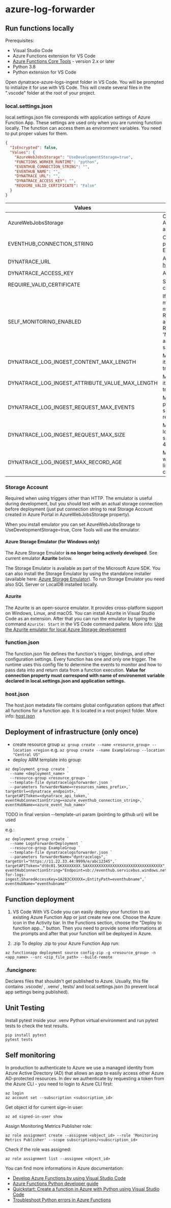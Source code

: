 # azure-log-forwarder

## Run functions locally
Prerequisites:
* Visual Studio Code
* Azure Functions extension for VS Code
* [Azure Functions Core Tools](https://www.npmjs.com/package/azure-functions-core-tools) - version 2.x or later
* Python 3.8
* Python extension for VS Code

Open dynatrace-azure-logs-ingest folder in VS Code. You will be prompted to initialize it for use with VS Code. This will create several files in the ".vscode" folder at the root of your project. 

### local.settings.json
local.settings.json file corresponds with application settings of Azure Function App. These settings are used only when you are running function locally. The function can access them as environment variables. You need to put proper values for them.

```json
{
  "IsEncrypted": false,
  "Values": {
    "AzureWebJobsStorage": "UseDevelopmentStorage=true",
    "FUNCTIONS_WORKER_RUNTIME": "python",
    "EVENTHUB_CONNECTION_STRING": "",
    "EVENTHUB_NAME": "",
    "DYNATRACE_URL": "",
    "DYNATRACE_ACCESS_KEY": "",
    "REQUIRE_VALID_CERTIFICATE": "False"
  }
}
```

| Values | Description | Default |
| ------- | ----------- |----------- |
| AzureWebJobsStorage | Contains the connection string for an Azure storage account. More details about Storage Account below. | |
| EVENTHUB_CONNECTION_STRING | Connection string can be found in Azure portal in Shared access policies of EventHub Namespace | |
| DYNATRACE_URL | ActiveGate log_analytics_collector url e.g. https://52.157.98.106:9999/e/jxw01498 | |
| DYNATRACE_ACCESS_KEY | API token with `Log import` scope | |
| REQUIRE_VALID_CERTIFICATE | Set to False to accept self-signed certificates| false |
| SELF_MONITORING_ENABLED | If you want to send self monitoring metrics to Azure set to True. Add two more values in local.settings.json: REGION (where function app is deployed) and RESOURCE_ID of Function App. Remember to login to Azure CLI and 'Monitoring Metrics Publisher' role assignment - see 'Self monitoring' section. | False |
| DYNATRACE_LOG_INGEST_CONTENT_MAX_LENGTH | Max length of Content of single log line. If it surpasses server limit, Content will be truncated | 8192 |
| DYNATRACE_LOG_INGEST_ATTRIBUTE_VALUE_MAX_LENGTH | Max length of log event attribute value. If it surpasses server limit, Content will be truncated | 250 |
| DYNATRACE_LOG_INGEST_REQUEST_MAX_EVENTS | Max number of log events in single payload to logs ingest endpoint. If it surpasses server limit, payload will be rejected with 413 code  | 5000 |
| DYNATRACE_LOG_INGEST_REQUEST_MAX_SIZE | Max size in bytes of single payload to logs ingest endpoint. If it surpasses server limit, payload will be rejected with 413 code  | 1048576 (1 mb) |
| DYNATRACE_LOG_INGEST_MAX_RECORD_AGE | Max allowed age of record. Older records will be discarded. If it surpasses server limit, payload will be rejected with 400 code  | 86340 (1 day) |

### Storage Account
Required when using triggers other than HTTP. 
The emulator is useful during development, but you should test with an actual storage connection before deployment (just put connection string to real Storage Account created in Azure Portal in AzureWebJobsStorage property).

When you install emulator you can set AzureWebJobsStorage to UseDevelopmentStorage=true, Core Tools will use the emulator. 

#### Azure Storage Emulator (for Windows only)
The Azure Storage Emulator **is no longer being actively developed**. See current emulator **Azurite** below.

The Storage Emulator is available as part of the Microsoft Azure SDK. You can also install the Storage Emulator by using the standalone installer (available here: [Azure Storage Emulator](https://docs.microsoft.com/en-us/azure/storage/common/storage-use-emulator)).
To run Storage Emulator you need also SQL Server or LocalDB installed locally.

#### Azurite
The Azurite is an open-source emulator. It provides cross-platform support on Windows, Linux, and macOS.
You can install Azurite in Visual Studio Code as an extension. 
After that you can run the emulator by typing the command `Azurite: Start` in the VS Code command pallete. 
More info: [Use the Azurite emulator for local Azure Storage development](https://docs.microsoft.com/pl-pl/azure/storage/common/storage-use-azurite#install-and-run-the-azurite-visual-studio-code-extension.)

### function.json
The function.json file defines the function's trigger, bindings, and other configuration settings. Every function has one and only one trigger. The runtime uses this config file to determine the events to monitor and how to pass data into and return data from a function execution.
**Value for connection property must correspond with name of environemnt variable declared in local.settings.json and application settings.**

### host.json
The host.json metadata file contains global configuration options that affect all functions for a function app. It is located in a root project folder. More info: [host.json](https://docs.microsoft.com/en-us/azure/azure-functions/functions-host-json)


 
## Deployment of infrastructure (only once)
* create resource group `az group create --name <resource_group> --location <region`
e.g. `az group create --name ExampleGroup --location "Central US"`
* deploy ARM template into group:
```
az deployment group create `
  --name <deployment_name> `
  --resource-group <resource_group> `
  --template-file dynatracelogsforwarder.json `
  --parameters forwarderName=<resources_names_prefix>,`
targetUrl=<dynatrace_endpoint>,`
targetAPIToken=<dynatrace_api_token,`
eventHubConnectionString=<azure_eventhub_connection_string>,`
eventHubName=<azure_event_hub_name>` 
```
TODO in final version --template-uri param (pointing to github uri) will be used

e.g.:
```
az deployment group create `
  --name LogsForwarderDeployment `
  --resource-group ExampleGroup `
  --template-file dynatracelogsforwarder.json `
  --parameters forwarderName="dyntracelogs",`
targetUrl="https://11.22.33.44:9999/e/abc12345",`
targetAPIToken="dt0c01.5KXXXXXXXX.5AXXXXXXXXXXXXXXXXXXXXXXXXXXXXXXXXX",`
eventHubConnectionString="Endpoint=sb://eventhub.servicebus.windows.net/;SharedAccessKeyName=policy-for-logs-ingest;SharedAccessKey=1A2B3CXXXXX=;EntityPath=eventhubname",`
eventHubName="eventhubname"` 
```

## Function deployment

1. VS Code
With VS Code you can easily deploy your function to an existing Azure Function App or just create new one. 
Choose the Azure icon in the Activity bar. In the Functions section, choose the "Deploy to function app..." button. Then you need to provide some informations at the prompts and after that your function will be deployed in Azure.

2. .zip
To deploy .zip to your Azure Function App run:
```  
az functionapp deployment source config-zip -g <resource_group> -n <app_name> --src <zip_file_path> --build-remote
```

### .funcignore:
Declares files that shouldn't get published to Azure. Usually, this file contains .vscode/ , .venv/ , tests/ and local.settings.json (to prevent local app settings being published).


## Unit Testing
Install pytest inside your .venv Python virtual environment and run pytest tests to check the test results.
``` 
pip install pytest
pytest tests
``` 

## Self monitoring
In production to authenticate to Azure we use a managed identity from Azure Active Directory (AD) that allows an app to easily access other Azure AD-protected resources.
In dev we authenticate by requesting a token from the Azure CLI - you need to login to Azure CLI first:
```
az login
az account set --subscription <subscription_id>
```

Get object id for current sign-in user:
```
az ad signed-in-user show
```

Assign Monitoring Metrics Publisher role:
```
az role assignment create --assignee <object_id> --role 'Monitoring Metrics Publisher' --scope subscriptions/<subscription_id>
```

Check if the role was assigned:
```
az role assignment list --assignee <object_id>
```

You can find more informations in Azure documentation: 
* [Develop Azure Functions by using Visual Studio Code](https://docs.microsoft.com/en-us/azure/azure-functions/functions-develop-vs-code?tabs=csharp#prerequisites)
* [Azure Functions Python developer guide](https://docs.microsoft.com/en-us/azure/azure-functions/functions-reference-python)
* [Quickstart: Create a function in Azure with Python using Visual Studio Code](https://docs.microsoft.com/pl-pl/azure/azure-functions/create-first-function-vs-code-python)
* [Troubleshoot Python errors in Azure Functions](https://docs.microsoft.com/en-us/azure/azure-functions/recover-python-functions?tabs=vscode#troubleshoot-cannot-import-cygrpc)

